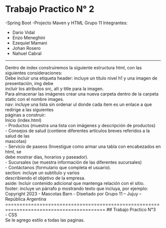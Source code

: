 # Trabajo Practico N° 2
-Spring Boot
-Projecto Maven y HTML
Grupo 11
Integrantes:
 - Dario Vidal
 - Enzo Meneghini
 - Ezequiel Mamani
 - Johan Rosero
 - Nahuel Cabral
<hr>
Dentro de index construiremos la siguiente estructura html, con las siguientes consideraciones: <br>
Debe incluir una etiqueta header: incluye un título nivel h1 y una imagen de presentación, img debe <br>
incluir los atributos src, alt y title para la imagen.<br>
Para almacenar las imágenes crear una nueva carpeta dentro de la carpeta static con el nombre images.<br>
nav: incluye una lista sin ordenar ul donde cada ítem es un enlace a que redirige a las siguientes <br>
páginas a construir:<br>
Inicio (index.html)<br>
- Productos (muestra una lista con imágenes y descripción de productos)<br>
- Consejos de salud (contiene diferentes artículos breves referidos a la salud de las<br>
  mascotas)<br>
- Servicio de paseos (Investigue como armar una tabla con encabezados en html, se<br>
  debe mostrar días, horarios y paseador).<br>
- Sucursales (se muestra información de las diferentes sucursales)<br>
- Contáctanos (formulario que completa el usuario).<br>
section: incluye un subtítulo y varios <article> describiendo el objetivo de la empresa.<br>
aside: Incluir contenido adicional que mantenga relación con el sitio.<br>
footer: incluye un párrafo p mostrando texto que incluya, por ejemplo:<br>
Copyright 2023 - Mascotas Barn - Diseñado por Grupo 11 – Jujuy – República Argentina<br>
=========================================================================================
## Trabajo Practico N°3<br>
- CSS<br>
Se le agrego estilo a todas las paginas.<br>
